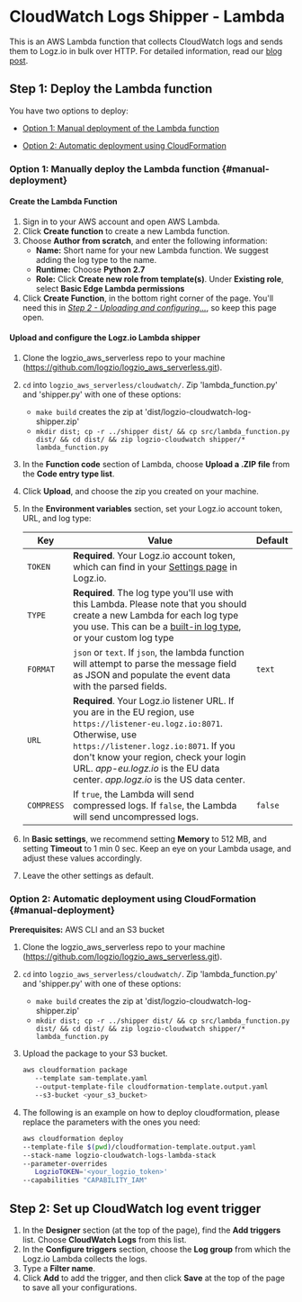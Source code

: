 # CloudWatch Logs Shipper - Lambda

This is an AWS Lambda function that collects CloudWatch logs and sends them to Logz.io in bulk over HTTP.
For detailed information, read our [blog post](https://logz.io/blog/cloudwatch-lambda-shipper/).

## Step 1: Deploy the Lambda function

You have two options to deploy:

* [Option 1: Manual deployment of the Lambda function](#manual-deployment)

* [Option 2: Automatic deployment using CloudFormation](#auto-deployment)


### Option 1: Manually deploy the Lambda function {#manual-deployment}

#### Create the Lambda Function

1. Sign in to your AWS account and open AWS Lambda.
2. Click **Create function** to create a new Lambda function.
3. Choose **Author from scratch**, and enter the following information:
    - **Name:** Short name for your new Lambda function. We suggest adding the log type to the name.
    - **Runtime:** Choose **Python 2.7**
    - **Role:** Click **Create new role from template(s)**. Under **Existing role**, select **Basic Edge Lambda permissions**
4. Click **Create Function**, in the bottom right corner of the page. You'll need this in [_Step 2 - Uploading and configuring..._](#step-2---uploading-and-configuring-the-logz.io-lambda-shipper), so keep this page open.

#### Upload and configure the Logz.io Lambda shipper

1. Clone the logzio_aws_serverless repo to your machine (https://github.com/logzio/logzio_aws_serverless.git).
2. `cd` into `logzio_aws_serverless/cloudwatch/`. Zip 'lambda_function.py' and 'shipper.py' with one of these options:
    - `make build` creates the zip at 'dist/logzio-cloudwatch-log-shipper.zip'
    - `mkdir dist; cp -r ../shipper dist/ && cp src/lambda_function.py dist/ && cd dist/ && zip logzio-cloudwatch shipper/* lambda_function.py`
3. In the **Function code** section of Lambda, choose **Upload a .ZIP file** from the **Code entry type list**.
4. Click **Upload**, and choose the zip you created on your machine.
5. In the **Environment variables** section, set your Logz.io account token, URL, and log type:

    | Key | Value | Default |
    |---|---|---|
    | `TOKEN` | **Required**. Your Logz.io account token, which can find in your [Settings page](https://app.logz.io/#/dashboard/settings/general) in Logz.io. | |
    | `TYPE` | **Required**. The log type you'll use with this Lambda. Please note that you should create a new Lambda for each log type you use. This can be a [built-in log type](https://docs.logz.io/user-guide/log-shipping/built-in-log-types.html), or your custom log type | |
    | `FORMAT` | `json` or `text`. If `json`, the lambda function will attempt to parse the message field as JSON and populate the event data with the parsed fields. | `text` |
    | `URL` | **Required**. Your Logz.io listener URL. If you are in the EU region, use `https://listener-eu.logz.io:8071`. Otherwise, use `https://listener.logz.io:8071`. If you don't know your region, check your login URL. _app-eu.logz.io_ is the EU data center. _app.logz.io_ is the US data center. |
    | `COMPRESS` | If `true`, the Lambda will send compressed logs. If `false`, the Lambda will send uncompressed logs. | `false` |

6. In **Basic settings**, we recommend setting **Memory** to 512 MB, and setting **Timeout** to 1 min 0 sec. Keep an eye on your Lambda usage, and adjust these values accordingly.
7. Leave the other settings as default.

### Option 2: Automatic deployment using CloudFormation {#manual-deployment}

**Prerequisites:** AWS CLI and an S3 bucket

1. Clone the logzio_aws_serverless repo to your machine (https://github.com/logzio/logzio_aws_serverless.git).
2. `cd` into `logzio_aws_serverless/cloudwatch/`. Zip 'lambda_function.py' and 'shipper.py' with one of these options:
    - `make build` creates the zip at 'dist/logzio-cloudwatch-log-shipper.zip'
    - `mkdir dist; cp -r ../shipper dist/ && cp src/lambda_function.py dist/ && cd dist/ && zip logzio-cloudwatch shipper/* lambda_function.py`
3. Upload the package to your S3 bucket.
 
     ```bash
     aws cloudformation package 
        --template sam-template.yaml
        --output-template-file cloudformation-template.output.yaml 
        --s3-bucket <your_s3_bucket>
     ```
 
4. The following is an example on how to deploy cloudformation, please replace the parameters with the ones you need:

    ```bash
    aws cloudformation deploy 
    --template-file $(pwd)/cloudformation-template.output.yaml 
    --stack-name logzio-cloudwatch-logs-lambda-stack 
    --parameter-overrides  
       LogzioTOKEN='<your_logzio_token>'  
    --capabilities "CAPABILITY_IAM"
    ```
 

## Step 2: Set up CloudWatch log event trigger

1. In the **Designer** section (at the top of the page), find the **Add triggers** list. Choose **CloudWatch Logs** from this list.
2. In the **Configure triggers** section, choose the **Log group** from which the Logz.io Lambda collects the logs.
3. Type a **Filter name**.
4. Click **Add** to add the trigger, and then click **Save** at the top of the page to save all your configurations.

